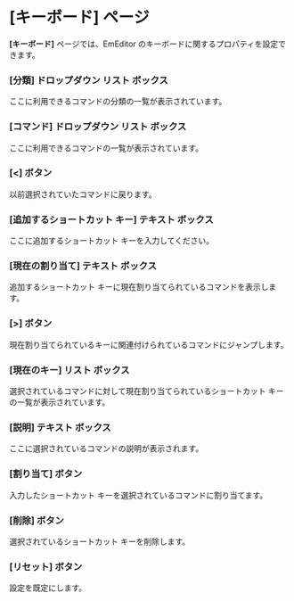 # \[キーボード\] ページ

**\[キーボード\]** ページでは、EmEditor のキーボードに関するプロパティを設定できます。

### \[分類\] ドロップダウン リスト ボックス

ここに利用できるコマンドの分類の一覧が表示されています。

### \[コマンド\] ドロップダウン リスト ボックス

ここに利用できるコマンドの一覧が表示されています。

### \[<\] ボタン

以前選択されていたコマンドに戻ります。

### \[追加するショートカット キー\] テキスト ボックス

ここに追加するショートカット キーを入力してください。

### \[現在の割り当て\] テキスト ボックス

追加するショートカット キーに現在割り当てられているコマンドを表示します。

### \[>\] ボタン

現在割り当てられているキーに関連付けられているコマンドにジャンプします。

### \[現在のキー\] リスト ボックス

選択されているコマンドに対して現在割り当てられているショートカット キーの一覧が表示されています。

### \[説明\] テキスト ボックス

ここに選択されているコマンドの説明が表示されます。

### \[割り当て\] ボタン

入力したショートカット キーを選択されているコマンドに割り当てます。

### \[削除\] ボタン

選択されているショートカット キーを削除します。

### \[リセット\] ボタン

設定を既定にします。

